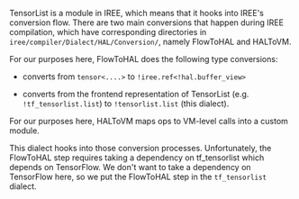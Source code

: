 TensorList is a module in IREE, which means that it hooks into IREE's conversion
flow. There are two main conversions that happen during IREE compilation, which
have corresponding directories in `iree/compiler/Dialect/HAL/Conversion/`,
namely FlowToHAL and HALToVM.

For our purposes here, FlowToHAL does the following type conversions:

-   converts from `tensor<....>` to `!iree.ref<!hal.buffer_view>`

-   converts from the frontend representation of TensorList (e.g.
    `!tf_tensorlist.list`) to `!tensorlist.list` (this dialect).

For our purposes here, HALToVM maps ops to VM-level calls into a custom module.

This dialect hooks into those conversion processes. Unfortunately, the FlowToHAL
step requires taking a dependency on tf_tensorlist which depends on TensorFlow.
We don't want to take a dependency on TensorFlow here, so we put the FlowToHAL
step in the `tf_tensorlist` dialect.
